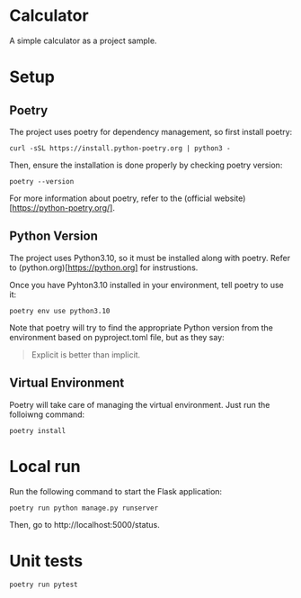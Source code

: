 # Calculator

A simple calculator as a project sample.

# Setup

## Poetry

The project uses poetry for dependency management, so first install poetry:

`curl -sSL https://install.python-poetry.org | python3 -`

Then, ensure the installation is done properly by checking poetry version:

`poetry --version`

For more information about poetry, refer to the (official website)[https://python-poetry.org/].

## Python Version

The project uses Python3.10, so it must be installed along with poetry. Refer to (python.org)[https://python.org] for instrustions.

Once you have Pyhton3.10 installed in your environment, tell poetry to use it:

`poetry env use python3.10`

Note that poetry will try to find the appropriate Python version from the environment based on pyproject.toml file, but as they say:

> Explicit is better than implicit.

## Virtual Environment

Poetry will take care of managing the virtual environment. Just run the folloiwng command:

`poetry install`

# Local run

Run the following command to start the Flask application:

`poetry run python manage.py runserver`

Then, go to http://localhost:5000/status.

# Unit tests

`poetry run pytest`
